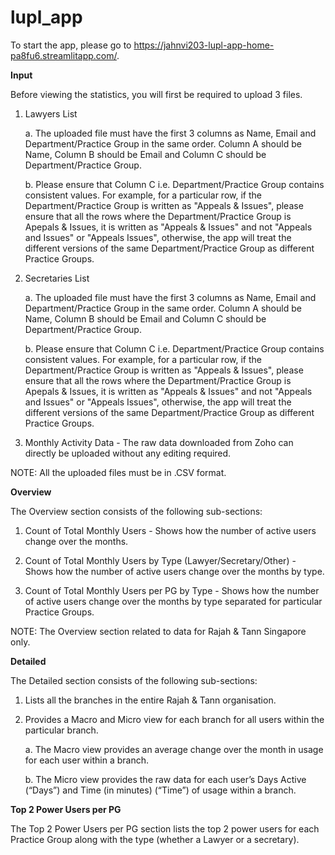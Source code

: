 # lupl_app

To start the app, please go to https://jahnvi203-lupl-app-home-pa8fu6.streamlitapp.com/.


**Input**

Before viewing the statistics, you will first be required to upload 3 files.
  
  1. Lawyers List
      
      a. The uploaded file must have the first 3 columns as Name, Email and Department/Practice Group in the same order. Column A should be Name, Column B should be Email and Column C should be Department/Practice Group.
      
      b. Please ensure that Column C i.e. Department/Practice Group contains consistent values. For example, for a particular row, if the Department/Practice Group is written as "Appeals & Issues", please ensure that all the rows where the Department/Practice Group is Apepals & Issues, it is written as "Appeals & Issues" and not "Appeals and Issues" or "Appeals Issues", otherwise, the app will treat the different versions of the same Department/Practice Group as different Practice Groups.
  
  2. Secretaries List
      
      a. The uploaded file must have the first 3 columns as Name, Email and Department/Practice Group in the same order. Column A should be Name, Column B should be Email and Column C should be Department/Practice Group.
      
      b. Please ensure that Column C i.e. Department/Practice Group contains consistent values. For example, for a particular row, if the Department/Practice Group is written as "Appeals & Issues", please ensure that all the rows where the Department/Practice Group is Apepals & Issues, it is written as "Appeals & Issues" and not "Appeals and Issues" or "Appeals Issues", otherwise, the app will treat the different versions of the same Department/Practice Group as different Practice Groups.
  
  3. Monthly Activity Data - The raw data downloaded from Zoho can directly be uploaded without any editing required.

NOTE: All the uploaded files must be in .CSV format.


**Overview**

The Overview section consists of the following sub-sections:
  
  1. Count of Total Monthly Users - Shows how the number of active users change over the months.
  
  2. Count of Total Monthly Users by Type (Lawyer/Secretary/Other) - Shows how the number of active users change over the months by type.
  
  3. Count of Total Monthly Users per PG by Type - Shows how the number of active users change over the months by type separated for particular Practice Groups.

NOTE: The Overview section related to data for Rajah & Tann Singapore only.


**Detailed**

The Detailed section consists of the following sub-sections:
  
  1. Lists all the branches in the entire Rajah & Tann organisation.
  
  2. Provides a Macro and Micro view for each branch for all users within the particular branch.
      
      a. The Macro view provides an average change over the month in usage for each user within a branch.
      
      b. The Micro view provides the raw data for each user’s Days Active (“Days”) and Time (in minutes) (“Time”) of usage within a branch.


**Top 2 Power Users per PG**

The Top 2 Power Users per PG section lists the top 2 power users for each Practice Group along with the type (whether a Lawyer or a secretary).
